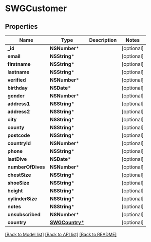 # SWGCustomer

## Properties
Name | Type | Description | Notes
------------ | ------------- | ------------- | -------------
**_id** | **NSNumber*** |  | [optional] 
**email** | **NSString*** |  | [optional] 
**firstname** | **NSString*** |  | [optional] 
**lastname** | **NSString*** |  | [optional] 
**verified** | **NSNumber*** |  | [optional] 
**birthday** | **NSDate*** |  | [optional] 
**gender** | **NSNumber*** |  | [optional] 
**address1** | **NSString*** |  | [optional] 
**address2** | **NSString*** |  | [optional] 
**city** | **NSString*** |  | [optional] 
**county** | **NSString*** |  | [optional] 
**postcode** | **NSString*** |  | [optional] 
**countryId** | **NSNumber*** |  | [optional] 
**phone** | **NSString*** |  | [optional] 
**lastDive** | **NSDate*** |  | [optional] 
**numberOfDives** | **NSNumber*** |  | [optional] 
**chestSize** | **NSString*** |  | [optional] 
**shoeSize** | **NSString*** |  | [optional] 
**height** | **NSString*** |  | [optional] 
**cylinderSize** | **NSString*** |  | [optional] 
**notes** | **NSString*** |  | [optional] 
**unsubscribed** | **NSNumber*** |  | [optional] 
**country** | [**SWGCountry***](SWGCountry.md) |  | [optional] 

[[Back to Model list]](../README.md#documentation-for-models) [[Back to API list]](../README.md#documentation-for-api-endpoints) [[Back to README]](../README.md)


